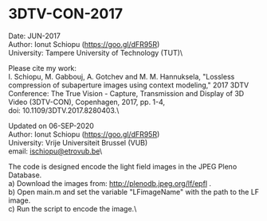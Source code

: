 # 3DTV-CON-2017

Date: JUN-2017\
Author: Ionut Schiopu (https://goo.gl/dFR95R)\
University: Tampere University of Technology (TUT)\

Please cite my work:\
I. Schiopu, M. Gabbouj, A. Gotchev and M. M. Hannuksela, "Lossless compression of subaperture images using context modeling," 2017 3DTV Conference: The True Vision - Capture, Transmission and Display of 3D Video (3DTV-CON), Copenhagen, 2017, pp. 1-4, \
doi: 10.1109/3DTV.2017.8280403.\

Updated on 06-SEP-2020\
Author: Ionut Schiopu (https://goo.gl/dFR95R)\
University: Vrije Universiteit Brussel (VUB)\
email: ischiopu@etrovub.be\

The code is designed encode the light field images in the JPEG Pleno Database.\
a) Download the images from: http://plenodb.jpeg.org/lf/epfl .\
b) Open main.m and set the variable "LFimageName" with the path to the LF image.\
c) Run the script to encode the image.\
